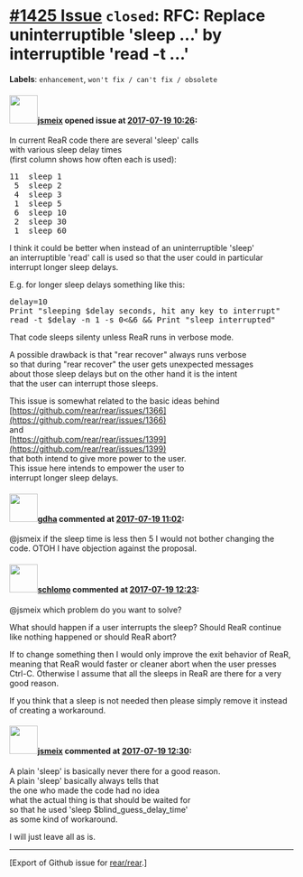 [\#1425 Issue](https://github.com/rear/rear/issues/1425) `closed`: RFC: Replace uninterruptible 'sleep ...' by interruptible 'read -t ...'
==========================================================================================================================================

**Labels**: `enhancement`, `won't fix / can't fix / obsolete`

#### <img src="https://avatars.githubusercontent.com/u/1788608?u=925fc54e2ce01551392622446ece427f51e2f0ce&v=4" width="50">[jsmeix](https://github.com/jsmeix) opened issue at [2017-07-19 10:26](https://github.com/rear/rear/issues/1425):

In current ReaR code there are several 'sleep' calls  
with various sleep delay times  
(first column shows how often each is used):

<pre>
11  sleep 1
 5  sleep 2
 4  sleep 3
 1  sleep 5
 6  sleep 10
 2  sleep 30
 1  sleep 60
</pre>

I think it could be better when instead of an uninterruptible 'sleep'  
an interruptible 'read' call is used so that the user could in
particular  
interrupt longer sleep delays.

E.g. for longer sleep delays something like this:

<pre>
delay=10
Print "sleeping $delay seconds, hit any key to interrupt"
read -t $delay -n 1 -s 0<&6 && Print "sleep interrupted"
</pre>

That code sleeps silenty unless ReaR runs in verbose mode.

A possible drawback is that "rear recover" always runs verbose  
so that during "rear recover" the user gets unexpected messages  
about those sleep delays but on the other hand it is the intent  
that the user can interrupt those sleeps.

This issue is somewhat related to the basic ideas behind  
[https://github.com/rear/rear/issues/1366](https://github.com/rear/rear/issues/1366)  
and  
[https://github.com/rear/rear/issues/1399](https://github.com/rear/rear/issues/1399)  
that both intend to give more power to the user.  
This issue here intends to empower the user to  
interrupt longer sleep delays.

#### <img src="https://avatars.githubusercontent.com/u/888633?u=cdaeb31efcc0048d3619651aa18dd4b76e636b21&v=4" width="50">[gdha](https://github.com/gdha) commented at [2017-07-19 11:02](https://github.com/rear/rear/issues/1425#issuecomment-316350441):

@jsmeix if the sleep time is less then 5 I would not bother changing the
code. OTOH I have objection against the proposal.

#### <img src="https://avatars.githubusercontent.com/u/101384?v=4" width="50">[schlomo](https://github.com/schlomo) commented at [2017-07-19 12:23](https://github.com/rear/rear/issues/1425#issuecomment-316368734):

@jsmeix which problem do you want to solve?

What should happen if a user interrupts the sleep? Should ReaR continue
like nothing happened or should ReaR abort?

If to change something then I would only improve the exit behavior of
ReaR, meaning that ReaR would faster or cleaner abort when the user
presses Ctrl-C. Otherwise I assume that all the sleeps in ReaR are there
for a very good reason.

If you think that a sleep is not needed then please simply remove it
instead of creating a workaround.

#### <img src="https://avatars.githubusercontent.com/u/1788608?u=925fc54e2ce01551392622446ece427f51e2f0ce&v=4" width="50">[jsmeix](https://github.com/jsmeix) commented at [2017-07-19 12:30](https://github.com/rear/rear/issues/1425#issuecomment-316370390):

A plain 'sleep' is basically never there for a good reason.  
A plain 'sleep' basically always tells that  
the one who made the code had no idea  
what the actual thing is that should be waited for  
so that he used 'sleep $blind\_guess\_delay\_time'  
as some kind of workaround.

I will just leave all as is.

------------------------------------------------------------------------

\[Export of Github issue for
[rear/rear](https://github.com/rear/rear).\]
